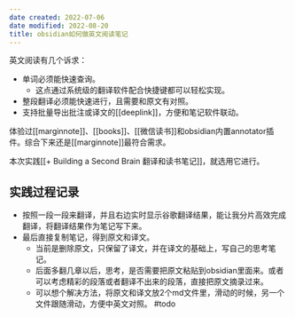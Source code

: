 ```yaml
---
date created: 2022-07-06
date modified: 2022-08-20
title: obsidian如何做英文阅读笔记
---
```


英文阅读有几个诉求：

- 单词必须能快速查询。
	- 这点通过系统级的翻译软件配合快捷键都可以轻松实现。
- 整段翻译必须能快速进行，且需要和原文有对照。
- 支持批量导出批注或译文的[[deeplink]]，方便和笔记软件联动。

体验过[[marginnote]]、[[books]]、[[微信读书]]和obsidian内置annotator插件。综合下来还是[[marginnote]]最符合需求。

本次实践[[+ Building a Second Brain 翻译和读书笔记]]，就选用它进行。

## 实践过程记录

- 按照一段一段来翻译，并且右边实时显示谷歌翻译结果，能让我分片高效完成翻译，将翻译结果作为笔记写下来。
- 最后直接复制笔记，得到原文和译文。
	- 当前是删除原文，只保留了译文，并在译文的基础上，写自己的思考笔记。
	- 后面多翻几章以后，思考，是否需要把原文粘贴到obsidian里面来。或者可以考虑精彩的段落或者翻译不出来的段落，直接把原文摘录过来。
	- 可以想个解决方法，将原文和译文放2个md文件里，滑动的时候，另一个文件跟随滑动，方便中英文对照。 #todo
